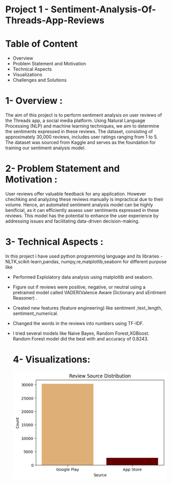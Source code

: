 # Project 1 - Sentiment-Analysis-Of-Threads-App-Reviews

# Table of Content
- Overview
- Problem Statement and Motivation
- Technical Aspects
- Visualizations
- Challenges and Solutions

# 1- Overview :
The aim of this project is to perform sentiment analysis on user reviews of the Threads app, a social media platform. Using Natural Language Processing (NLP) and machine learning techniques, we aim to determine the sentiments expressed in these reviews. The dataset, consisting of approximately 30,000 reviews, includes user ratings ranging from 1 to 5. The dataset was sourced from Kaggle and serves as the foundation for training our sentiment analysis model.

# 2- Problem Statement and Motivation :
User reviews offer valuable feedback for any application. However chechking and analyzing these reviews manually is impractical due to their volume. Hence, an automated sentiment analysis model can be highly benificial, as it can efficiently assess user sentiments expressed in these reviews.
This model has the potential to enhance the user experience by addressing issues and facilitating data-driven decision-making.

# 3- Technical Aspects :
In this project i have used python programming language and its libraries - NLTK,scikit-learn,pandas, numpy,re,matplotlib,seaborn
for different purpose like
- Performed Explolatory data analysis using matplotlib and seaborn.
- Figure out if reviews were positive, negative, or neutral using a pretrained model called VADER(Valence Aware Dictionary and sEntiment Reasoner) .
- Created new features (feature engineering) like sentiment	,text_length,	sentiment_numerical.
- Changed the words in the reviews into numbers using TF-IDF.
- I tried several models like Naive Bayes, Random Forest,XGBoost.
  Random Forest model did the best with and accuracy of 0.8243.

  # 4- Visualizations:
  ![](https://github.com/Karanmanolaa/Sentiment-Analysis-Of-Threads-App-Reviews-/blob/main/images/download%202.png)
  

  
